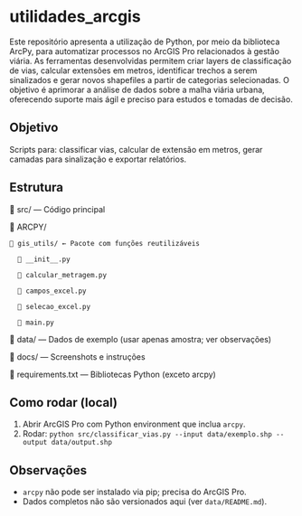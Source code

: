 # utilidades_arcgis
Este repositório apresenta a utilização de Python, por meio da biblioteca ArcPy, para automatizar processos no ArcGIS Pro relacionados à gestão viária. As ferramentas desenvolvidas permitem criar layers de classificação de vias, calcular extensões em metros, identificar trechos a serem sinalizados e gerar novos shapefiles a partir de categorias selecionadas. O objetivo é aprimorar a análise de dados sobre a malha viária urbana, oferecendo suporte mais ágil e preciso para estudos e tomadas de decisão.

## Objetivo
Scripts para: classificar vias, calcular de extensão em metros, gerar camadas para sinalização e exportar relatórios.

## Estrutura
📂 src/ — Código principal

  📂 ARCPY/

    📂 gis_utils/ ← Pacote com funções reutilizáveis

      📄 __init__.py

      📄 calcular_metragem.py

      📄 campos_excel.py

      📄 selecao_excel.py

      📄 main.py

📂 data/ — Dados de exemplo (usar apenas amostra; ver observações)

📂 docs/ — Screenshots e instruções

📄 requirements.txt — Bibliotecas Python (exceto arcpy)

## Como rodar (local)
1. Abrir ArcGIS Pro com Python environment que inclua `arcpy`.
2. Rodar: `python src/classificar_vias.py --input data/exemplo.shp --output data/output.shp`

## Observações
- `arcpy` não pode ser instalado via pip; precisa do ArcGIS Pro.
- Dados completos não são versionados aqui (ver `data/README.md`).

